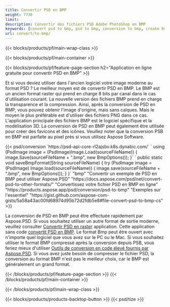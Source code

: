 ```yaml
---
title: Convertir PSD en BMP
weight: 7730
limit: 
description: Convertir des fichiers PSD Adobe PhotoShop en BMP
keywords: [convert psd to bmp, psd to bmp, conversion to bmp, create bmp from psd, print psd as bmp]
url: convert/to-bmp/
---
```


{{< blocks/products/pf/main-wrap-class >}}

{{< blocks/products/pf/main-container >}}

{{< blocks/products/pf/feature-page-section h2="Application en ligne gratuite pour convertir PSD en BMP" >}}
<p>Et si vous deviez utiliser dans l'ancien logiciel votre image moderne au format PSD ? Le meilleur moyen est de convertir PSD en BMP. Le BMP est un ancien format raster qui prend en charge 8 bits par canal dans le cas d'utilisation courant. La nouvelle version des fichiers BMP prend en charge la transparence et la compression. Ainsi, après la conversion de PSD en BMP, vous pouvez obtenir l'image d'origine, mais sans calques. Mais le moyen le plus préférable est d'utiliser des fichiers PNG dans ce cas. L'application principale des fichiers BMP est le logiciel spécifique et la modélisation 3D. La conversion de PSD en BMP peut également être utilisée pour créer des favicons et des icônes. Veuillez noter que la conversion PSB en BMP est parfaite au pixel près si vous utilisez Aspose Software.</p>
{{< psd/conversion `https://psd-api-core-rl2ajsbv.k8s.dynabic.com/` 
`    using (PsdImage image = (PsdImage)Image.Load(sourceFileName))
    {
        image.Save(sourceFileName + ".bmp",  new BmpOptions());
    }` 
`    public static void saveBmpFormat(String sourceFileName) {
        try (PsdImage image = (PsdImage) Image.load(sourceFileName)) {
            image.save(sourceFileName + ".bmp", new BmpOptions());
        }
    }` 
	"bmp" 
"Convertir un exemple de PSD en BMP peut utiliser Aspose.PSD"  "https://docs.aspose.com/psd/net/convert-psd-to-other-formats/" 
"Convertissez votre fichier PSD en BMP en ligne" "https://products.aspose.app/psd/conversion/psd-to-bmp" 
"Exemples sur l'essentiel" "https://gist.github.com/aspose-com-gists/5a58a43ac00fd68974d95b72d2fdb5e8#file-convert-psd-to-bmp-cs" >}}
<p>La conversion de PSD en BMP peut être effectuée rapidement par Aspose.PSD. Si vous souhaitez utiliser un autre format de sortie moderne, veuillez consulter <a href="/psd/convert">Convertir PSD en raster</a> application. Cette application sans code <a href="/psd/convert/to-bmp">convertit PSD en BMP</a>. Le format Bmp peut être ouvert avec n'importe quel logiciel que vous avez sur le PC ou le Mac. Si vous souhaitez utiliser le format BMP compressé après la conversion depuis PSB, vous feriez mieux d'utiliser <a href="/psd">Outils de conversion en code élevé fournis par Aspose.PSD</a>. Si vous avez juste besoin de compresser le fichier PSD, la conversion au format BMP n'est pas le meilleur choix, car le BMP est généralement un grand format.</p>
{{< /blocks/products/pf/feature-page-section >}}
{{< /blocks/products/pf/main-container >}}


{{< /blocks/products/pf/main-wrap-class >}}

{{< blocks/products/products-backtop-button >}}
{{< psd/tize >}}
